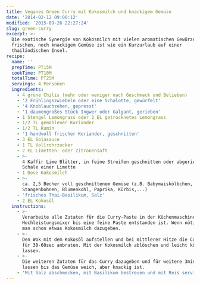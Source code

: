```yaml
---
title: Veganes Green Curry mit Kokosmilch und knackigem Gemüse
date: '2014-02-12 09:00:12'
modified: '2015-09-26 22:27:24'
slug: green-curry
excerpt: >-
  Die exotische Synergie von Kokosmilch mit vielen aromatischen Gewürzen und dem
  frischen, noch knackigem Gemüse ist wie ein Kurzurlaub auf einer
  thailändischen Insel.
recipe:
  name: ''
  prepTime: PT15M
  cookTime: PT10M
  totalTime: PT25M
  servings: 4 Personen
  ingredients:
    - 4 grüne Chilis (mehr oder weniger nach Geschmack und Belieben)
    - '2 Frühlingszwiebeln oder eine Schalotte, gewürfelt'
    - '4 Knoblauchzehen, gepresst'
    - '1 daumengroßes Stück Ingwer oder Galgant, gerieben'
    - 1 Stengel Lemongrass oder 2 EL getrocknetes Lemongrass
    - 1/2 TL gemahlener Koriander
    - 1/2 TL Kumin
    - '1 handvoll frischer Koriander, geschnitten'
    - 3 EL Sojasauce
    - 1 TL Vollrohrzucker
    - 2 EL Limetten- oder Zitronensaft
    - >-
      4 Kaffir Lime Blätter, in feine Streifen geschnitten oder abgeriebene
      Schale einer Limette
    - 1 Dose Kokosmilch
    - >-
      ca. 2,5 Becher voll geschnittenem Gemüse (z.B. Babymaiskölbchen,
      Stangenbohnen, Blumenkohl, Paprika, Kürbis,...)
    - 'frisches Thai-Basilikum, Salz'
    - 2 EL Kokosöl
  instructions:
    - >-
      Verarbeite alle Zutaten für die Curry-Paste in der Küchenmaschine oder im
      Hochleistungsmixer bis eine feine Paste entstanden ist. Wenn nötig, kann
      man schon etwas Kokosmilch dazugeben.
    - >-
      Den Wok mit dem Kokosöl aufstellen und bei mittlerer Hitze die Currypaste
      für 30-60sec anbraten. Mit der Kokosmilch ablöschen und leicht köcheln
      lassen.
    - >-
      Die weiteren Zutaten für das Curry dazugeben und für weitere 3min köcheln
      lassen bis das Gemüse weich, aber knackig ist.
    - 'Mit Salz abschmecken, mit Basilikum bestreuen und mit Reis servieren.'
---
```


